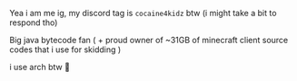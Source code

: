 Yea i am me ig, my discord tag is `cocaine4kidz` btw (i might take a bit to respond tho)

Big java bytecode fan ( + proud owner of ~31GB of minecraft client source codes that i use for skidding )

i use arch btw 🤑
